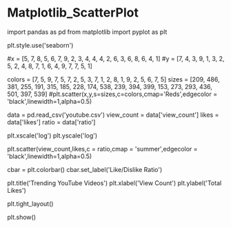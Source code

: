 # Matplotlib_ScatterPlot

import pandas as pd
from matplotlib import pyplot as plt

plt.style.use('seaborn')

#x = [5, 7, 8, 5, 6, 7, 9, 2, 3, 4, 4, 4, 2, 6, 3, 6, 8, 6, 4, 1]
#y = [7, 4, 3, 9, 1, 3, 2, 5, 2, 4, 8, 7, 1, 6, 4, 9, 7, 7, 5, 1]


colors = [7, 5, 9, 7, 5, 7, 2, 5, 3, 7, 1, 2, 8, 1, 9, 2, 5, 6, 7, 5]
sizes = [209, 486, 381, 255, 191, 315, 185, 228, 174,
          538, 239, 394, 399, 153, 273, 293, 436, 501, 397, 539]
#plt.scatter(x,y,s=sizes,c=colors,cmap='Reds',edgecolor = 'black',linewidth=1,alpha=0.5)

data = pd.read_csv('youtube.csv')
view_count = data['view_count']
likes = data['likes']
ratio = data['ratio']

plt.xscale('log')
plt.yscale('log')

plt.scatter(view_count,likes,c = ratio,cmap = 'summer',edgecolor = 'black',linewidth=1,alpha=0.5)

cbar = plt.colorbar()
cbar.set_label('Like/Dislike Ratio')

plt.title('Trending YouTube Videos')
plt.xlabel('View Count')
plt.ylabel('Total Likes')

plt.tight_layout()

plt.show()
